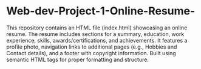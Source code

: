 # Web-dev-Project-1-Online-Resume-
This repository contains an HTML file (index.html) showcasing an online resume. The resume includes sections for a summary, education, work experience, skills, awards/certifications, and achievements. It features a profile photo, navigation links to additional pages (e.g., Hobbies and Contact details), and a footer with copyright information. Built using semantic HTML tags for proper formatting and structure.
